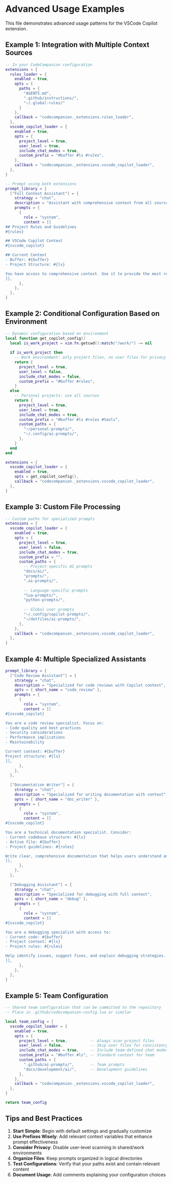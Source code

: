 # Advanced Usage Examples

This file demonstrates advanced usage patterns for the VSCode Copilot extension.

## Example 1: Integration with Multiple Context Sources

```lua
-- In your CodeCompanion configuration
extensions = {
  rules_loader = {
    enabled = true,
    opts = { 
      paths = { 
        "AGENTS.md", 
        ".github/instructions/",
        "~/.global-rules/"
      }
    },
    callback = "codecompanion._extensions.rules_loader",
  },
  vscode_copilot_loader = {
    enabled = true,
    opts = {
      project_level = true,
      user_level = true,
      include_chat_modes = true,
      custom_prefix = "#buffer #ls #rules",
    },
    callback = "codecompanion._extensions.vscode_copilot_loader",
  },
}

-- Prompt using both extensions
prompt_library = {
  ["Full Context Assistant"] = {
    strategy = "chat",
    description = "Assistant with comprehensive context from all sources",
    prompts = {
      {
        role = "system",
        content = [[
## Project Rules and Guidelines
#{rules}

## VSCode Copilot Context  
#{vscode_copilot}

## Current Context
- Buffer: #{buffer}
- Project Structure: #{ls}

You have access to comprehensive context. Use it to provide the most relevant assistance.
]],
      },
    },
  },
}
```

## Example 2: Conditional Configuration Based on Environment

```lua
-- Dynamic configuration based on environment
local function get_copilot_config()
  local is_work_project = vim.fn.getcwd():match("/work/") ~= nil
  
  if is_work_project then
    -- Work environment: only project files, no user files for privacy
    return {
      project_level = true,
      user_level = false,
      include_chat_modes = false,
      custom_prefix = "#buffer #rules",
    }
  else
    -- Personal projects: use all sources
    return {
      project_level = true,
      user_level = true,
      include_chat_modes = true,
      custom_prefix = "#buffer #ls #rules #tools",
      custom_paths = {
        "~/personal-prompts/",
        "~/.config/ai-prompts/",
      },
    }
  end
end

extensions = {
  vscode_copilot_loader = {
    enabled = true,
    opts = get_copilot_config(),
    callback = "codecompanion._extensions.vscode_copilot_loader",
  },
}
```

## Example 3: Custom File Processing

```lua
-- Custom paths for specialized prompts
extensions = {
  vscode_copilot_loader = {
    enabled = true,
    opts = {
      project_level = true,
      user_level = false,
      include_chat_modes = true,
      custom_prefix = "",
      custom_paths = {
        -- Project-specific AI prompts
        "docs/ai/",
        "prompts/",
        ".ai-prompts/",
        
        -- Language-specific prompts
        "lua-prompts/",
        "python-prompts/",
        
        -- Global user prompts
        "~/.config/copilot-prompts/",
        "~/dotfiles/ai-prompts/",
      },
    },
    callback = "codecompanion._extensions.vscode_copilot_loader",
  },
}
```

## Example 4: Multiple Specialized Assistants

```lua
prompt_library = {
  ["Code Review Assistant"] = {
    strategy = "chat",
    description = "Specialized for code reviews with Copilot context",
    opts = { short_name = "code_review" },
    prompts = {
      {
        role = "system",
        content = [[
#{vscode_copilot}

You are a code review specialist. Focus on:
- Code quality and best practices
- Security considerations  
- Performance implications
- Maintainability

Current context: #{buffer}
Project structure: #{ls}
]],
      },
    },
  },
  
  ["Documentation Writer"] = {
    strategy = "chat", 
    description = "Specialized for writing documentation with context",
    opts = { short_name = "doc_writer" },
    prompts = {
      {
        role = "system",
        content = [[
#{vscode_copilot}

You are a technical documentation specialist. Consider:
- Current codebase structure: #{ls}
- Active file: #{buffer}
- Project guidelines: #{rules}

Write clear, comprehensive documentation that helps users understand and use the code effectively.
]],
      },
    },
  },
  
  ["Debugging Assistant"] = {
    strategy = "chat",
    description = "Specialized for debugging with full context",
    opts = { short_name = "debug" },
    prompts = {
      {
        role = "system", 
        content = [[
#{vscode_copilot}

You are a debugging specialist with access to:
- Current code: #{buffer}
- Project context: #{ls}
- Project rules: #{rules}

Help identify issues, suggest fixes, and explain debugging strategies.
]],
      },
    },
  },
}
```

## Example 5: Team Configuration

```lua
-- Shared team configuration that can be committed to the repository
-- Place in .github/codecompanion-config.lua or similar

local team_config = {
  vscode_copilot_loader = {
    enabled = true,
    opts = {
      project_level = true,          -- Always scan project files
      user_level = false,            -- Skip user files for consistency
      include_chat_modes = true,     -- Include team-defined chat modes
      custom_prefix = "#buffer #ls", -- Standard context for team
      custom_paths = {
        ".github/ai-prompts/",       -- Team prompts
        "docs/development/ai/",      -- Development guidelines
      },
    },
    callback = "codecompanion._extensions.vscode_copilot_loader",
  },
}

return team_config
```

## Tips and Best Practices

1. **Start Simple**: Begin with default settings and gradually customize
2. **Use Prefixes Wisely**: Add relevant context variables that enhance prompt effectiveness
3. **Consider Privacy**: Disable user-level scanning in shared/work environments
4. **Organize Files**: Keep prompts organized in logical directories
5. **Test Configurations**: Verify that your paths exist and contain relevant content
6. **Document Usage**: Add comments explaining your configuration choices